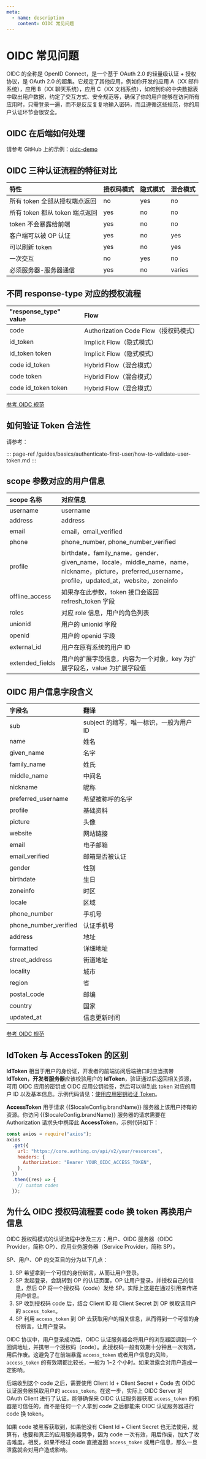 ```yaml
---
meta:
  - name: description
    content: OIDC 常见问题
---
```


# OIDC 常见问题

<LastUpdated/>

OIDC 的全称是 OpenID Connect，是一个基于 OAuth 2.0 的轻量级认证 + 授权协议，是 OAuth 2.0 的超集。它规定了其他应用，例如你开发的应用 A（XX 邮件系统），应用 B（XX 聊天系统），应用 C（XX 文档系统），如何到你的中央数据表中取出用户数据，约定了交互方式、安全规范等，确保了你的用户能够在访问所有应用时，只需登录一遍，而不是反反复复地输入密码，而且遵循这些规范，你的用户认证环节会很安全。

## OIDC 在后端如何处理

请参考 GitHub 上的示例：[oidc-demo](https://github.com/Authing/oidc-demo)

## OIDC 三种认证流程的特征对比

| 特性                           | 授权码模式 | 隐式模式 | 混合模式 |
| :----------------------------- | :--------- | :------- | :------- |
| 所有 token 全部从授权端点返回  | no         | yes      | no       |
| 所有 token 都从 token 端点返回 | yes        | no       | no       |
| token 不会暴露给前端           | yes        | no       | no       |
| 客户端可以被 OP 认证           | yes        | no       | yes      |
| 可以刷新 token                 | yes        | no       | yes      |
| 一次交互                       | no         | yes      | no       |
| 必须服务器-服务器通信          | yes        | no       | varies   |

## 不同 response-type 对应的授权流程

| "response_type" value | Flow                                  |
| :-------------------- | :------------------------------------ |
| code                  | Authorization Code Flow（授权码模式） |
| id_token              | Implicit Flow（隐式模式）             |
| id_token token        | Implicit Flow（隐式模式）             |
| code id_token         | Hybrid Flow（混合模式）               |
| code token            | Hybrid Flow（混合模式）               |
| code id_token token   | Hybrid Flow（混合模式）               |

[参考 OIDC 规范](https://openid.net/specs/openid-connect-core-1_0.html#Authentication)

## 如何验证 Token 合法性

请参考：

::: page-ref /guides/basics/authenticate-first-user/how-to-validate-user-token.md
:::

## scope 参数对应的用户信息

| scope 名称     | 对应信息                                                                                                                                             |
| :------------- | :--------------------------------------------------------------------------------------------------------------------------------------------------- |
| username | username |
| address        | address                                                                                                                                              |
| email          | email，email_verified                                                                                                                                |
| phone          | phone_number, phone_number_verified                                                                                                                  |
| profile        | birthdate，family_name，gender，given_name，locale，middle_name，name，nickname，picture，preferred_username，profile，updated_at，website，zoneinfo |
| offline_access | 如果存在此参数，token 接口会返回 refresh_token 字段                                                                                                  |
| roles      | 对应 role 信息，用户的角色列表                                                                                        |
| unionid | 用户的 unionid 字段 |
| openid | 用户的 openid 字段 |
| external_id | 用户在原有系统的用户 ID |
| extended_fields           | 用户的扩展字段信息，内容为一个对象，key 为扩展字段名，value 为扩展字段值      |



## OIDC 用户信息字段含义

| 字段名                | 翻译                    |
| :-------------------- | :---------------------- |
| sub                   | subject 的缩写，唯一标识，一般为用户 ID |
| name                  | 姓名                    |
| given_name            | 名字                    |
| family_name           | 姓氏                    |
| middle_name           | 中间名                  |
| nickname              | 昵称                    |
| preferred_username    | 希望被称呼的名字        |
| profile               | 基础资料                |
| picture               | 头像                    |
| website               | 网站链接                |
| email                 | 电子邮箱                |
| email_verified        | 邮箱是否被认证          |
| gender                | 性别                    |
| birthdate             | 生日                    |
| zoneinfo              | 时区                    |
| locale                | 区域                    |
| phone_number          | 手机号                  |
| phone_number_verified | 认证手机号              |
| address               | 地址                    |
| formatted             | 详细地址                |
| street_address        | 街道地址                |
| locality              | 城市                    |
| region                | 省                      |
| postal_code           | 邮编                    |
| country               | 国家                    |
| updated_at            | 信息更新时间            |

[参考 OIDC 规范](https://openid.net/specs/openid-connect-core-1_0.html#StandardClaims)

## IdToken 与 AccessToken 的区别

**IdToken** 相当于用户的身份证，开发者的前端访问后端接口时应当携带 **IdToken**，**开发者服务器**应该校验用户的 **IdToken**，验证通过后返回相关资源，可用 OIDC 应用的密钥或 OIDC 应用公钥验签，然后可以得到此 token 对应的用户 ID 以及基本信息。示例代码请见：[使用应用密钥验证 Token](/guides/basics/authenticate-first-user/how-to-validate-user-token.md#使用应用密钥验证-hs256-算法签名的-token)。

**AccessToken** 用于请求 {{$localeConfig.brandName}} 服务器上该用户持有的资源。你访问 {{$localeConfig.brandName}} 服务器的请求需要在 Authorization 请求头中携带此 **AccessToken**，示例代码如下：

```js
const axios = require("axios");
axios
  .get({
    url: "https://core.authing.cn/api/v2/your/resources",
    headers: {
      Authorization: "Bearer YOUR_OIDC_ACCESS_TOKEN",
    },
  })
  .then((res) => {
    // custom codes
  });
```

## 为什么 OIDC 授权码流程要 code 换 token 再换用户信息

OIDC 授权码模式的认证流程中涉及三方：用户、OIDC 服务器（OIDC Provider，简称 OP）、应用业务服务器（Service Provider，简称 SP）。

SP、用户、OP 的交互目的分为以下几点：

1. SP 希望拿到一个可信的身份断言，从而让用户登录。
2. SP 发起登录，会跳转到 OP 的认证页面，OP 让用户登录，并授权自己的信息，然后 OP 将一个授权码（code）发给 SP。实际上这是在通过引用来传递用户信息。
3. SP 收到授权码 code 后，结合 Client ID 和 Client Secret 到 OP 换取该用户的 `access_token`。
4. SP 利用 `access_token` 到 OP 去获取用户的相关信息，从而得到一个可信的身份断言，让用户登录。

OIDC 协议中，用户登录成功后，OIDC 认证服务器会将用户的浏览器回调到一个回调地址，并携带一个授权码（code）。此授权码一般有效期十分钟且一次有效，用后作废。这避免了在前端暴露 `access_token` 或者用户信息的风险，`access_token` 的有效期都比较长，一般为 1~2 个小时。如果泄露会对用户造成一定影响。

后端收到这个 code 之后，需要使用 Client Id + Client Secret + Code 去 OIDC 认证服务器换取用户的 `access_token`。在这一步，实际上 OIDC Server 对 OAuth Client 进行了认证，能够确保来 OIDC 认证服务器获取 `access_token` 的机器是可信任的，而不是任何一个人拿到 code 之后都能来 OIDC 认证服务器进行 code 换 token。

如果 code 被黑客获取到，如果他没有 Client Id + Client Secret 也无法使用，就算有，也要和真正的应用服务器竞争，因为 code 一次有效，用后作废，加大了攻击难度。相反，如果不经过 code 直接返回 `access_token` 或用户信息，那么一旦泄露就会对用户造成影响。
